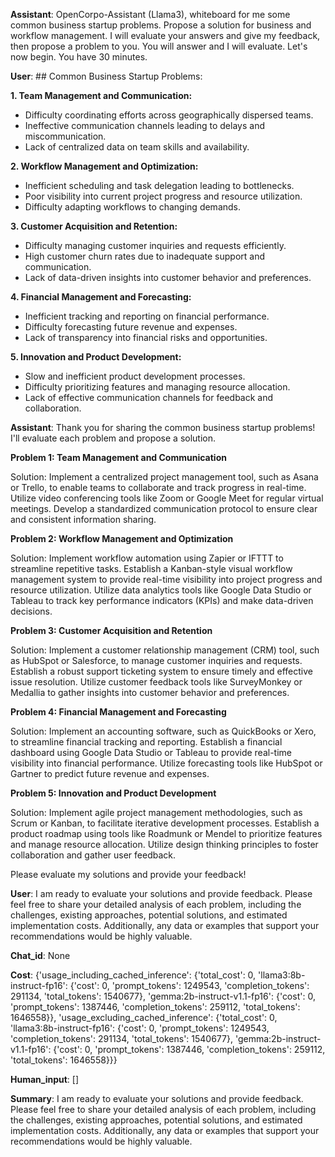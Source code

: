 **Assistant**: OpenCorpo-Assistant (Llama3), whiteboard for me some common business startup problems. Propose a solution for business and workflow management. I will evaluate your answers and give my feedback, then propose a problem to you. You will answer and I will evaluate. Let's now begin. You have 30 minutes.

**User**: ## Common Business Startup Problems:

**1. Team Management and Communication:**

- Difficulty coordinating efforts across geographically dispersed teams.
- Ineffective communication channels leading to delays and miscommunication.
- Lack of centralized data on team skills and availability.

**2. Workflow Management and Optimization:**

- Inefficient scheduling and task delegation leading to bottlenecks.
- Poor visibility into current project progress and resource utilization.
- Difficulty adapting workflows to changing demands.

**3. Customer Acquisition and Retention:**

- Difficulty managing customer inquiries and requests efficiently.
- High customer churn rates due to inadequate support and communication.
- Lack of data-driven insights into customer behavior and preferences.

**4. Financial Management and Forecasting:**

- Inefficient tracking and reporting on financial performance.
- Difficulty forecasting future revenue and expenses.
- Lack of transparency into financial risks and opportunities.

**5. Innovation and Product Development:**

- Slow and inefficient product development processes.
- Difficulty prioritizing features and managing resource allocation.
- Lack of effective communication channels for feedback and collaboration.

**Assistant**: Thank you for sharing the common business startup problems! I'll evaluate each problem and propose a solution.

**Problem 1: Team Management and Communication**

Solution:
Implement a centralized project management tool, such as Asana or Trello, to enable teams to collaborate and track progress in real-time. Utilize video conferencing tools like Zoom or Google Meet for regular virtual meetings. Develop a standardized communication protocol to ensure clear and consistent information sharing.

**Problem 2: Workflow Management and Optimization**

Solution:
Implement workflow automation using Zapier or IFTTT to streamline repetitive tasks. Establish a Kanban-style visual workflow management system to provide real-time visibility into project progress and resource utilization. Utilize data analytics tools like Google Data Studio or Tableau to track key performance indicators (KPIs) and make data-driven decisions.

**Problem 3: Customer Acquisition and Retention**

Solution:
Implement a customer relationship management (CRM) tool, such as HubSpot or Salesforce, to manage customer inquiries and requests. Establish a robust support ticketing system to ensure timely and effective issue resolution. Utilize customer feedback tools like SurveyMonkey or Medallia to gather insights into customer behavior and preferences.

**Problem 4: Financial Management and Forecasting**

Solution:
Implement an accounting software, such as QuickBooks or Xero, to streamline financial tracking and reporting. Establish a financial dashboard using Google Data Studio or Tableau to provide real-time visibility into financial performance. Utilize forecasting tools like HubSpot or Gartner to predict future revenue and expenses.

**Problem 5: Innovation and Product Development**

Solution:
Implement agile project management methodologies, such as Scrum or Kanban, to facilitate iterative development processes. Establish a product roadmap using tools like Roadmunk or Mendel to prioritize features and manage resource allocation. Utilize design thinking principles to foster collaboration and gather user feedback.

Please evaluate my solutions and provide your feedback!

**User**: I am ready to evaluate your solutions and provide feedback. Please feel free to share your detailed analysis of each problem, including the challenges, existing approaches, potential solutions, and estimated implementation costs. Additionally, any data or examples that support your recommendations would be highly valuable.

**Chat_id**: None

**Cost**: {'usage_including_cached_inference': {'total_cost': 0, 'llama3:8b-instruct-fp16': {'cost': 0, 'prompt_tokens': 1249543, 'completion_tokens': 291134, 'total_tokens': 1540677}, 'gemma:2b-instruct-v1.1-fp16': {'cost': 0, 'prompt_tokens': 1387446, 'completion_tokens': 259112, 'total_tokens': 1646558}}, 'usage_excluding_cached_inference': {'total_cost': 0, 'llama3:8b-instruct-fp16': {'cost': 0, 'prompt_tokens': 1249543, 'completion_tokens': 291134, 'total_tokens': 1540677}, 'gemma:2b-instruct-v1.1-fp16': {'cost': 0, 'prompt_tokens': 1387446, 'completion_tokens': 259112, 'total_tokens': 1646558}}}

**Human_input**: []

**Summary**: I am ready to evaluate your solutions and provide feedback. Please feel free to share your detailed analysis of each problem, including the challenges, existing approaches, potential solutions, and estimated implementation costs. Additionally, any data or examples that support your recommendations would be highly valuable.

